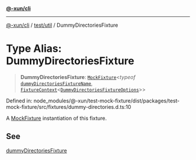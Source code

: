 [**@-xun/cli**](../../../README.md)

***

[@-xun/cli](../../../README.md) / [test/util](../README.md) / DummyDirectoriesFixture

# Type Alias: DummyDirectoriesFixture

> **DummyDirectoriesFixture**: [`MockFixture`](MockFixture.md)\<*typeof* [`dummyDirectoriesFixtureName`](../variables/dummyDirectoriesFixtureName.md), [`FixtureContext`](FixtureContext.md)\<[`DummyDirectoriesFixtureOptions`](DummyDirectoriesFixtureOptions.md)\>\>

Defined in: node\_modules/@-xun/test-mock-fixture/dist/packages/test-mock-fixture/src/fixtures/dummy-directories.d.ts:10

A [MockFixture](MockFixture.md) instantiation of this fixture.

## See

[dummyDirectoriesFixture](../functions/dummyDirectoriesFixture.md)
